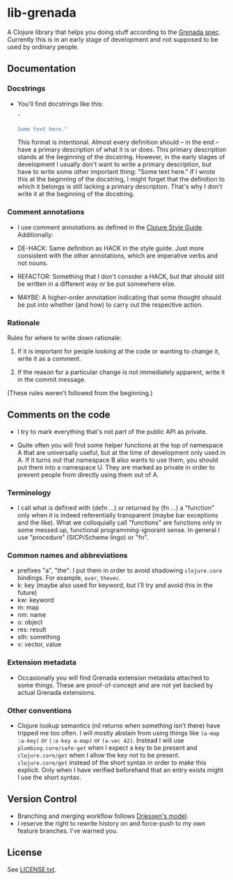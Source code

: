 # lib-grenada

A Clojure library that helps you doing stuff according to the [Grenada
spec](https://github.com/clj-grenada/grenada-spec). Currently this is in an
early stage of development and not supposed to be used by ordinary people.

## Documentation

### Docstrings

 - You'll find docstrings like this:

   ```clojure
   "

   Some text here."
   ```

   This format is intentional. Almost every definition should – in the end –
   have a primary description of what it is or does. This primary description
   stands at the beginning of the docstring. However, in the early stages of
   development I usually don't want to write a primary description, but have to
   write some other important thing: "Some text here." If I wrote this at the
   beginning of the docstring, I might forget that the definition to which it
   belongs is still lacking a primary description. That's why I don't write it
   at the beginning of the docstring.

### Comment annotations

 - I use comment annotations as defined in the [Clojure Style
   Guide](https://github.com/bbatsov/clojure-style-guide#comment-annotations).
   Additionally:

 - DE-HACK: Same definition as HACK in the style guide. Just more consistent
   with the other annotations, which are imperative verbs and not nouns.

 - REFACTOR: Something that I don't consider a HACK, but that should still be
   written in a different way or be put somewhere else.

 - MAYBE: A higher-order annotation indicating that some thought should be put
   into whether (and how) to carry out the respective action.

### Rationale

Rules for where to write down rationale:

 1. If it is important for people looking at the code or wanting to change it,
    write it as a comment.

 2. If the reason for a particular change is not immediately apparent, write it
    in the commit message.

(These rules weren't followed from the beginning.)

## Comments on the code

 - I try to mark everything that's not part of the public API as private.

 - Quite often you will find some helper functions at the top of namespace A
   that are universally useful, but at the time of development only used in A.
   If it turns out that namespace B also wants to use them, you should put them
   into a namespace U. They are marked as private in order to prevent people
   from directly using them out of A.

### Terminology

 - I call what is defined with (defn …) or returned by (fn …) a
   "function" only when it is indeed referentially transparent (maybe bar
   exceptions and the like). What we colloquially call "functions" are functions
   only in some messed up, functional programming-ignorant sense. In general I
   use "procedure" (SICP/Scheme lingo) or "fn".

### Common names and abbreviations

 - prefixes "a", "the": I put them in order to avoid shadowing `clojure.core`
   bindings. For example, `avar`, `thevec`.
 - k: key (maybe also used for keyword, but I'll try and avoid this in the
           future)
 - kw: keyword
 - m: map
 - nm: name
 - o: object
 - res: result
 - sth: something
 - v: vector, value

### Extension metadata

 - Occasionally you will find Grenada extension metadata attached to some
   things. These are proof-of-concept and are not yet backed by actual Grenada
   extensions.

### Other conventions

 - Clojure lookup semantics (nil returns when something isn't there) have
   tripped me too often. I will mostly abstain from using things like `(a-map
   :a-key)` or `(:a-key a-map)` or `(a-vec 42)`. Instead I will use
   `plumbing.core/safe-get` when I expect a key to be present and
   `clojure.core/get` when I allow the key not to be present. `clojure.core/get`
   instead of the short syntax in order to make this explicit. Only when I have
   verified beforehand that an entry exists might I use the short syntax.

## Version Control

 - Branching and merging workflow follows [Driessen's
   model](http://nvie.com/posts/a-successful-git-branching-model/).
 - I reserve the right to rewrite history on and force-push to my own feature
   branches. I've warned you.

## License

See [LICENSE.txt](LICENSE.txt).
